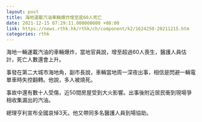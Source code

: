 ```yaml
---
layout: post
title: 海地運載汽油車輛爆炸增至逾60人死亡
date: 2021-12-15 07:29:11.000000000 +08:00
link: https://news.rthk.hk/rthk/ch/component/k2/1624250-20211215.htm
categories: rthk
---
```


海地一輛運載汽油的車輛爆炸，當地官員說，增至超過60人喪生，醫護人員估計，死亡人數還會上升。

事發在第二大城市海地角，副市長說，車輛當地周一深夜出事，相信是閃避一輛電單車時失控翻轉。他說，多人被燒死。

事故中還有數十人受傷，近50間房屋受到大火影響。出事後附近居民衝到現場爭相收集漏出的汽油。

總理亨利宣布全國哀悼3天。他又帶同多名醫護人員到場協助。
